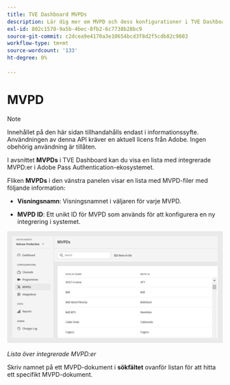 ```yaml
---
title: TVE Dashboard MVPDs
description: Lär dig mer om MVPD och dess konfigurationer i TVE Dashboard.
exl-id: 802c1570-9a5b-4bec-8fb2-6c7738b28bc9
source-git-commit: c2dcea9e4170a3e10654bcd3f8d2f5cdb82c9603
workflow-type: tm+mt
source-wordcount: '133'
ht-degree: 0%

---
```


# MVPD

>[!NOTE]
>
>Innehållet på den här sidan tillhandahålls endast i informationssyfte. Användningen av denna API kräver en aktuell licens från Adobe. Ingen obehörig användning är tillåten.

I avsnittet **MVPDs** i TVE Dashboard kan du visa en lista med integrerade MVPD:er i Adobe Pass Authentication-ekosystemet.

Fliken **MVPDs** i den vänstra panelen visar en lista med MVPD-filer med följande information:

* **Visningsnamn**: Visningsnamnet i väljaren för varje MVPD.

* **MVPD ID**: Ett unikt ID för MVPD som används för att konfigurera en ny integrering i systemet.

![Lista över integrerade MVPD:er](assets/mvpds-list.png)

*Lista över integrerade MVPD:er*

Skriv namnet på ett MVPD-dokument i **sökfältet** ovanför listan för att hitta ett specifikt MVPD-dokument.
